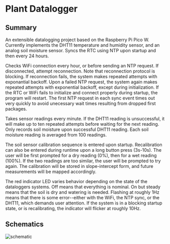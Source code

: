 # Plant Datalogger

## Summary

An extensible datalogging project based on the Raspberry Pi Pico W. Currently implements the DHT11 temperature and humidity sensor, and an analog soil moisture sensor. Syncs the RTC using NTP upon startup and then every 24 hours.

Checks WiFi connection every hour, or before sending an NTP request. If disconnected, attempt reconnection. Note that reconnection protocol is blocking. If reconnection fails, the system makes repeated attempts with exponantial backoff. Upon a failed NTP request, the system again makes repeated attempts with exponential backoff, except during initialization. If the RTC or WiFi fails to initialize and connect properly during startup, the program will restart. The first NTP request in each sync event times out very quickly to avoid unecessary wait times resulting from dropped first packages.

Takes sensor readings every minute. If the DHT11 reading is unsuccessful, it will make up to ten repeated attempts before waiting for the next reading. Only records soil moisture upon successful DHT11 reading. Each soil moisture reading is averaged from 100 readings.

The soil sensor calibration sequence is entered upon startup. Recalibration can also be entered during runtime upon a long button press (3s-10s). The user will be first prompted for a dry reading (0%), then for a wet reading (100%). If the two readings are too similar, the user will be prompted to try again. The calibration will be stored in slope-intercept form, and future measurements will be mapped accordingly.

The red indicator LED varies behavior depending on the state of the dataloggers systems. Off means that everything is nominal. On but steady means that the soil is dry and watering is needed. Flashing at roughly 1Hz means that there is some error--either with the WiFi, the NTP sync, or the DHT11, which demands user attention. If the system is in a blocking startup state, or is recalibrating, the indicator will flicker at roughly 10Hz.

## Schematics

![schematic](Schematics/plant-datalogger/plant-datalogger.png)
